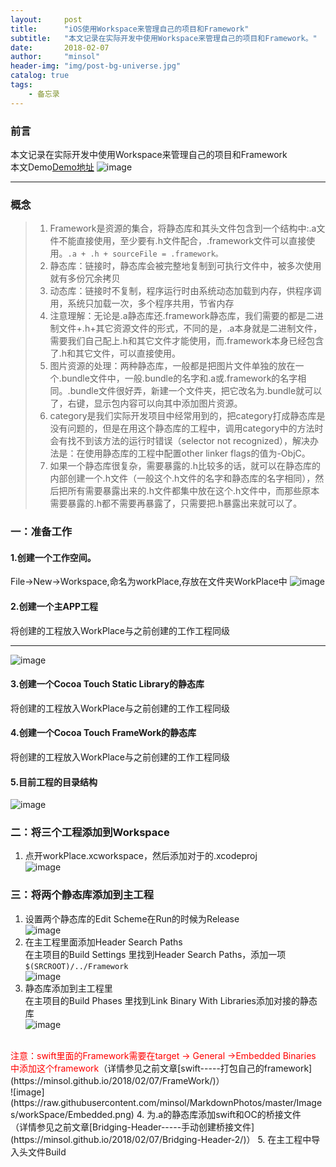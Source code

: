```yaml
---
layout:     post
title:      "iOS使用Workspace来管理自己的项目和Framework"
subtitle:   "本文记录在实际开发中使用Workspace来管理自己的项目和Framework。"
date:       2018-02-07
author:     "minsol"
header-img: "img/post-bg-universe.jpg"
catalog: true
tags:
    - 备忘录
---
```


### 前言
本文记录在实际开发中使用Workspace来管理自己的项目和Framework
</br>本文Demo[Demo地址](https://github.com/minsol/WorkSpace)
![image](https://raw.githubusercontent.com/minsol/MarkdownPhotos/master/Images/workSpace/framework.png)

***


### 概念

>1. Framework是资源的集合，将静态库和其头文件包含到一个结构中:.a文件不能直接使用，至少要有.h文件配合，.framework文件可以直接使用。`.a + .h + sourceFile = .framework。`
>2. 静态库：链接时，静态库会被完整地复制到可执行文件中，被多次使用就有多份冗余拷贝
>3. 动态库：链接时不复制，程序运行时由系统动态加载到内存，供程序调用，系统只加载一次，多个程序共用，节省内存
>4. 注意理解：无论是.a静态库还.framework静态库，我们需要的都是二进制文件+.h+其它资源文件的形式，不同的是，.a本身就是二进制文件，需要我们自己配上.h和其它文件才能使用，而.framework本身已经包含了.h和其它文件，可以直接使用。
>5. 图片资源的处理：两种静态库，一般都是把图片文件单独的放在一个.bundle文件中，一般.bundle的名字和.a或.framework的名字相同。.bundle文件很好弄，新建一个文件夹，把它改名为.bundle就可以了，右键，显示包内容可以向其中添加图片资源。
>6. category是我们实际开发项目中经常用到的，把category打成静态库是没有问题的，但是在用这个静态库的工程中，调用category中的方法时会有找不到该方法的运行时错误（selector not recognized），解决办法是：在使用静态库的工程中配置other linker flags的值为-ObjC。
>7. 如果一个静态库很复杂，需要暴露的.h比较多的话，就可以在静态库的内部创建一个.h文件（一般这个.h文件的名字和静态库的名字相同），然后把所有需要暴露出来的.h文件都集中放在这个.h文件中，而那些原本需要暴露的.h都不需要再暴露了，只需要把.h暴露出来就可以了。



### 一：准备工作
#### 1.创建一个工作空间。
File->New->Workspace,命名为workPlace,存放在文件夹WorkPlace中
![image](https://raw.githubusercontent.com/minsol/MarkdownPhotos/master/Images/workSpace/workPlace.png)
#### 2.创建一个主APP工程
将创建的工程放入WorkPlace与之前创建的工作工程同级
***
![image](https://raw.githubusercontent.com/minsol/MarkdownPhotos/master/Images/workSpace/cocoaTouch.png)
#### 3.创建一个Cocoa Touch Static Library的静态库
将创建的工程放入WorkPlace与之前创建的工作工程同级
#### 4.创建一个Cocoa Touch FrameWork的静态库
将创建的工程放入WorkPlace与之前创建的工作工程同级
#### 5.目前工程的目录结构
![image](https://raw.githubusercontent.com/minsol/MarkdownPhotos/master/Images/workSpace/Contents.png)


### 二：将三个工程添加到Workspace
1. 点开workPlace.xcworkspace，然后添加对于的.xcodeproj
</br>![image](https://raw.githubusercontent.com/minsol/MarkdownPhotos/master/Images/workSpace/addFile.png)

### 三：将两个静态库添加到主工程
1. 设置两个静态库的Edit Scheme在Run的时候为Release
</br>![image](https://raw.githubusercontent.com/minsol/MarkdownPhotos/master/Images/workSpace/editScheme.png)
2. 在主工程里面添加Header Search Paths
</br>在主项目的Build Settings 里找到Header Search Paths，添加一项`$(SRCROOT)/../Framework`
</br>![image](https://raw.githubusercontent.com/minsol/MarkdownPhotos/master/Images/workSpace/HeaderSearch.png)
3. 静态库添加到主工程里
</br>在主项目的Build Phases 里找到Link Binary With Libraries添加对接的静态库
</br>![image](https://raw.githubusercontent.com/minsol/MarkdownPhotos/master/Images/workSpace/LinkBinary.png)
</br>
<font color=red>注意：swift里面的Framework需要在target -> General ->Embedded Binaries 中添加这个framework</font>（详情参见之前文章[swift-----打包自己的framework](https://minsol.github.io/2018/02/07/FrameWork/)）
</br>![image](https://raw.githubusercontent.com/minsol/MarkdownPhotos/master/Images/workSpace/Embedded.png)
4. 为.a的静态库添加swift和OC的桥接文件
</br>（详情参见之前文章[Bridging-Header-----手动创建桥接文件](https://minsol.github.io/2018/02/07/Bridging-Header-2/)）
5. 在主工程中导入头文件Build
















